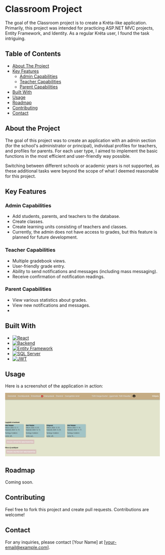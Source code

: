 # Classroom Project

The goal of the Classroom project is to create a Kréta-like application. Primarily, this project was intended for practicing ASP.NET MVC projects, Entity Framework, and Identity. As a regular Kréta user, I found the task intriguing.

## Table of Contents
- [About The Project](#about-the-project)
- [Key Features](#key-features)
  - [Admin Capabilities](#admin-capabilities)
  - [Teacher Capabilities](#teacher-capabilities)
  - [Parent Capabilities](#parent-capabilities)
- [Built With](#built-with)
- [Usage](#usage)
- [Roadmap](#roadmap)
- [Contributing](#contributing)
- [Contact](#contact)

## About the Project
The goal of this project was to create an application with an admin section (for the school's administrator or principal), individual profiles for teachers, and profiles for parents. For each user type, I aimed to implement the basic functions in the most efficient and user-friendly way possible.

Switching between different schools or academic years is not supported, as these additional tasks were beyond the scope of what I deemed reasonable for this project.

## Key Features

### Admin Capabilities
- Add students, parents, and teachers to the database.
- Create classes.
- Create learning units consisting of teachers and classes.
- Currently, the admin does not have access to grades, but this feature is planned for future development.

### Teacher Capabilities
- Multiple gradebook views.
- User-friendly grade entry.
- Ability to send notifications and messages (including mass messaging).
- Receive confirmation of notification readings.

### Parent Capabilities
- View various statistics about grades.
- View new notifications and messages.
- 
## Built With
* [![React][React.js]][React-url]
* [![Backend][ASP.NET-Core]][ASP.NET-Core-url]
* [![Entity Framework][EF-Core]][EF-Core-url]
* [![SQL Server][MSSQL]][MSSQL-url]
* [![JWT][JWT]][JWT-url]


## Usage

Here is a screenshot of the application in action:

![Screenshot](screenshot_1.jpeg)


## Roadmap
Coming soon.

## Contributing
Feel free to fork this project and create pull requests. Contributions are welcome!

## Contact
For any inquiries, please contact [Your Name] at [your-email@example.com].



[React.js]: https://img.shields.io/badge/React-61DAFB?logo=react&logoColor=black
[React-url]: https://reactjs.org/

[ASP.NET-Core]: https://img.shields.io/badge/ASP.NET_Core-5C2D91?logo=dotnet&logoColor=white
[ASP.NET-Core-url]: https://dotnet.microsoft.com/en-us/apps/aspnet

[EF-Core]: https://img.shields.io/badge/Entity_Framework_Core-9B85A8?logo=ef&logoColor=white
[EF-Core-url]: https://docs.microsoft.com/en-us/ef/core/

[MSSQL]: https://img.shields.io/badge/Microsoft_SQL_Server-CC2927?logo=microsoft-sql-server&logoColor=white
[MSSQL-url]: https://www.microsoft.com/en-us/sql-server

[JWT]: https://img.shields.io/badge/JSON_Web_Tokens-000000?logo=json-web-tokens&logoColor=white
[JWT-url]: https://jwt.io/


